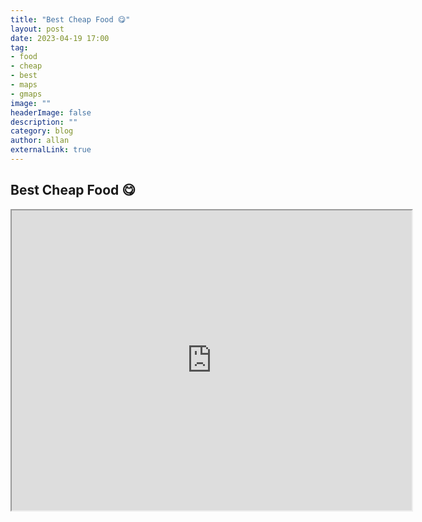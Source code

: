 ```yaml
---
title: "Best Cheap Food 😋"
layout: post
date: 2023-04-19 17:00
tag: 
- food
- cheap
- best
- maps
- gmaps
image: ""
headerImage: false
description: ""
category: blog
author: allan
externalLink: true
---
```


## Best Cheap Food 😋  

<iframe src="https://www.google.com/maps/d/u/1/embed?mid=1ISOgf-u2p_F3uVyEQUYlpNMkO74guEg&ehbc=2E312F" width="640" height="480"></iframe>